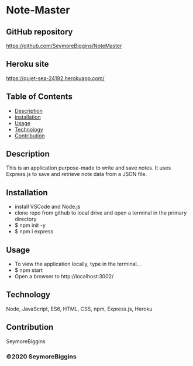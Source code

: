 # Note-Master

## GitHub repository
https://github.com/SeymoreBiggins/NoteMaster

## Heroku site
https://quiet-sea-24192.herokuapp.com/

## Table of Contents
* [Description](#description)
* [installation](#installation)
* [Usage](#usage)
* [Technology](#technology)
* [Contribution](#contribution)

## Description
This is an application purpose-made to write and save notes. It uses Express.js to save and retrieve note data from a JSON file.

## Installation
- install VSCode and Node.js
- clone repo from github to local drive and open a terminal in the primary directory
- $ npm init -y
- $ npm i express

## Usage
- To view the application locally, type in the terminal...
- $ npm start
- Open a browser to http://localhost:3002/

## Technology
Node, JavaScript, ES6, HTML, CSS, npm, Express.js, Heroku

## Contribution
SeymoreBiggins

### ©️2020 SeymoreBiggins

